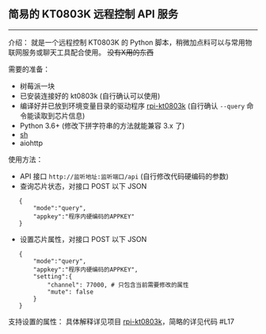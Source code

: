 
## 简易的 KT0803K 远程控制 API 服务 
---

介绍：
就是一个远程控制 KT0803K 的 Python 脚本，稍微加点料可以与常用物联网服务或聊天工具配合使用。
~~没有X用的东西~~

需要的准备：
 - 树莓派一块
 - 已安装连接好的 kt0803k (自行确认可以使用)
 - 编译好并已放到环境变量目录的驱动程序 [rpi-kt0803k](https://github.com/inguardians/rpi-kt0803k) (自行确认 `--query` 命令能读取到芯片信息)
 - Python 3.6+ (修改下拼字符串的方法就能兼容 3.x 了)
 - [sh](https://github.com/amoffat/sh)
 - aiohttp

使用方法：
 - API 接口
 `http://监听地址:监听端口/api` (自行修改代码硬编码的参数)
 - 查询芯片状态，对接口 POST 以下 JSON
 ```
    {
        "mode":"query",
        "appkey":"程序内硬编码的APPKEY"
    }
 ```
 - 设置芯片属性，对接口 POST 以下 JSON
 ```
    {
        "mode":"query",
        "appkey":"程序内硬编码的APPKEY",
        "setting":{
            "channel": 77000, # 只包含当前需要修改的属性
            "mute": false
        }
    }
 ```

支持设置的属性：
具体解释详见项目 [rpi-kt0803k](https://github.com/inguardians/rpi-kt0803k)，简略的详见代码 #L17
